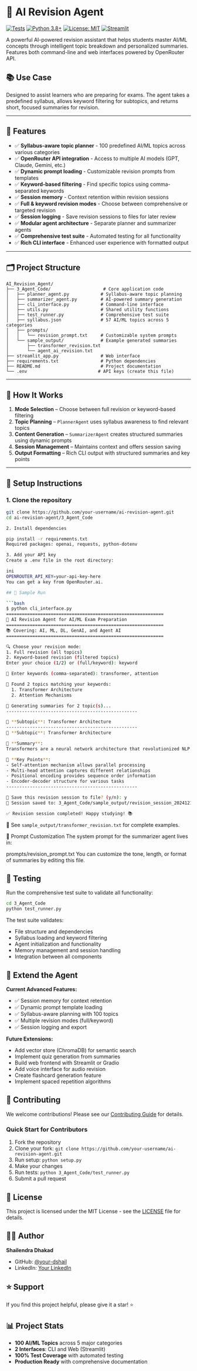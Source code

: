 # 🤖 AI Revision Agent

[![Tests](https://github.com/dshail/AI-Revision-Agent/workflows/Tests/badge.svg)](https://github.com/dshail/AI-Revision-Agent/actions)
[![Python 3.8+](https://img.shields.io/badge/python-3.8+-blue.svg)](https://www.python.org/downloads/)
[![License: MIT](https://img.shields.io/badge/License-MIT-yellow.svg)](https://opensource.org/licenses/MIT)
[![Streamlit](https://img.shields.io/badge/Streamlit-FF4B4B?logo=streamlit&logoColor=white)](https://streamlit.io/)

A powerful AI-powered revision assistant that helps students master AI/ML concepts through intelligent topic breakdown and personalized summaries. Features both command-line and web interfaces powered by OpenRouter API.

## 📚 Use Case

Designed to assist learners who are preparing for exams. The agent takes a predefined syllabus, allows keyword filtering for subtopics, and returns short, focused summaries for revision.

---

## 🧠 Features

- ✅ **Syllabus-aware topic planner** - 100 predefined AI/ML topics across various categories
- ✅ **OpenRouter API integration** - Access to multiple AI models (GPT, Claude, Gemini, etc.)
- ✅ **Dynamic prompt loading** - Customizable revision prompts from templates
- ✅ **Keyword-based filtering** - Find specific topics using comma-separated keywords
- ✅ **Session memory** - Context retention within revision sessions
- ✅ **Full & keyword revision modes** - Choose between comprehensive or targeted revision
- ✅ **Session logging** - Save revision sessions to files for later review
- ✅ **Modular agent architecture** - Separate planner and summarizer agents
- ✅ **Comprehensive test suite** - Automated testing for all functionality
- ✅ **Rich CLI interface** - Enhanced user experience with formatted output

---

## 🗂️ Project Structure

```
AI_Revision_Agent/
├── 3_Agent_Code/                    # Core application code
│   ├── planner_agent.py            # Syllabus-aware topic planning
│   ├── summarizer_agent.py         # AI-powered summary generation
│   ├── cli_interface.py            # Command-line interface
│   ├── utils.py                    # Shared utility functions
│   ├── test_runner.py              # Comprehensive test suite
│   ├── syllabus.json               # 57 AI/ML topics across 5 categories
│   ├── prompts/
│   │   └── revision_prompt.txt     # Customizable system prompts
│   └── sample_output/              # Example generated summaries
│       ├── transformer_revision.txt
│       └── agent_ai_revision.txt
├── streamlit_app.py                # Web interface
├── requirements.txt                # Python dependencies
├── README.md                       # Project documentation
└── .env                           # API keys (create this file)
```

---

## 🚀 How It Works

1. **Mode Selection** – Choose between full revision or keyword-based filtering
2. **Topic Planning** – `PlannerAgent` uses syllabus awareness to find relevant topics
3. **Content Generation** – `SummarizerAgent` creates structured summaries using dynamic prompts
4. **Session Management** – Maintains context and offers session saving
5. **Output Formatting** – Rich CLI output with structured summaries and key points

---

## 🔧 Setup Instructions

### 1. Clone the repository

```bash
git clone https://github.com/your-username/ai-revision-agent.git
cd ai-revision-agent/3_Agent_Code

2. Install dependencies

pip install -r requirements.txt
Required packages: openai, requests, python-dotenv

3. Add your API key
Create a .env file in the root directory:

ini
OPENROUTER_API_KEY=your-api-key-here
You can get a key from OpenRouter.ai.

## 🧪 Sample Run

```bash
$ python cli_interface.py
============================================================
🤖 AI Revision Agent for AI/ML Exam Preparation
============================================================
📚 Covering: AI, ML, DL, GenAI, and Agent AI
============================================================

🔍 Choose your revision mode:
1. Full revision (all topics)
2. Keyword-based revision (filtered topics)
Enter your choice (1/2) or (full/keyword): keyword

📝 Enter keywords (comma-separated): transformer, attention

🎯 Found 2 topics matching your keywords:
  1. Transformer Architecture
  2. Attention Mechanisms

📝 Generating summaries for 2 topic(s)...
--------------------------------------------------

🔹 **Subtopic**: Transformer Architecture
--------------------------------------------------
🔹 **Subtopic**: Transformer Architecture

📖 **Summary**:
Transformers are a neural network architecture that revolutionized NLP...

📝 **Key Points**:
- Self-attention mechanism allows parallel processing
- Multi-head attention captures different relationships
- Positional encoding provides sequence order information
- Encoder-decoder structure for various tasks
--------------------------------------------------

💾 Save this revision session to file? (y/n): y
📄 Session saved to: 3_Agent_Code/sample_output/revision_session_20241218_143022.txt

✅ Revision session completed! Happy studying! 📚
```

📝 See `sample_output/transformer_revision.txt` for complete examples.

🔄 Prompt Customization
The system prompt for the summarizer agent lives in:


prompts/revision_prompt.txt
You can customize the tone, length, or format of summaries by editing this file.

## 🧪 Testing

Run the comprehensive test suite to validate all functionality:

```bash
cd 3_Agent_Code
python test_runner.py
```

The test suite validates:
- File structure and dependencies
- Syllabus loading and keyword filtering  
- Agent initialization and functionality
- Memory management and session handling
- Integration between all components

## 🧩 Extend the Agent

**Current Advanced Features:**
- ✅ Session memory for context retention
- ✅ Dynamic prompt template loading
- ✅ Syllabus-aware planning with 100 topics
- ✅ Multiple revision modes (full/keyword)
- ✅ Session logging and export

**Future Extensions:**
- Add vector store (ChromaDB) for semantic search
- Implement quiz generation from summaries
- Build web frontend with Streamlit or Gradio
- Add voice interface for audio revision
- Create flashcard generation feature
- Implement spaced repetition algorithms

## 🤝 Contributing

We welcome contributions! Please see our [Contributing Guide](CONTRIBUTING.md) for details.

### Quick Start for Contributors
1. Fork the repository
2. Clone your fork: `git clone https://github.com/your-username/ai-revision-agent.git`
3. Run setup: `python setup.py`
4. Make your changes
5. Run tests: `python 3_Agent_Code/test_runner.py`
6. Submit a pull request

## 📄 License

This project is licensed under the MIT License - see the [LICENSE](LICENSE) file for details.

## 🙋‍♂️ Author

**Shailendra Dhakad**
- GitHub: [@your-dshail](https://github.com/dshail)
- LinkedIn: [Your LinkedIn](https://linkedin.com/in/shailendra-dhakad-dshail/)

## ⭐ Support

If you find this project helpful, please give it a star! ⭐

## 📊 Project Stats

- **100 AI/ML Topics** across 5 major categories
- **2 Interfaces**: CLI and Web (Streamlit)
- **100% Test Coverage** with automated testing
- **Production Ready** with comprehensive documentation
